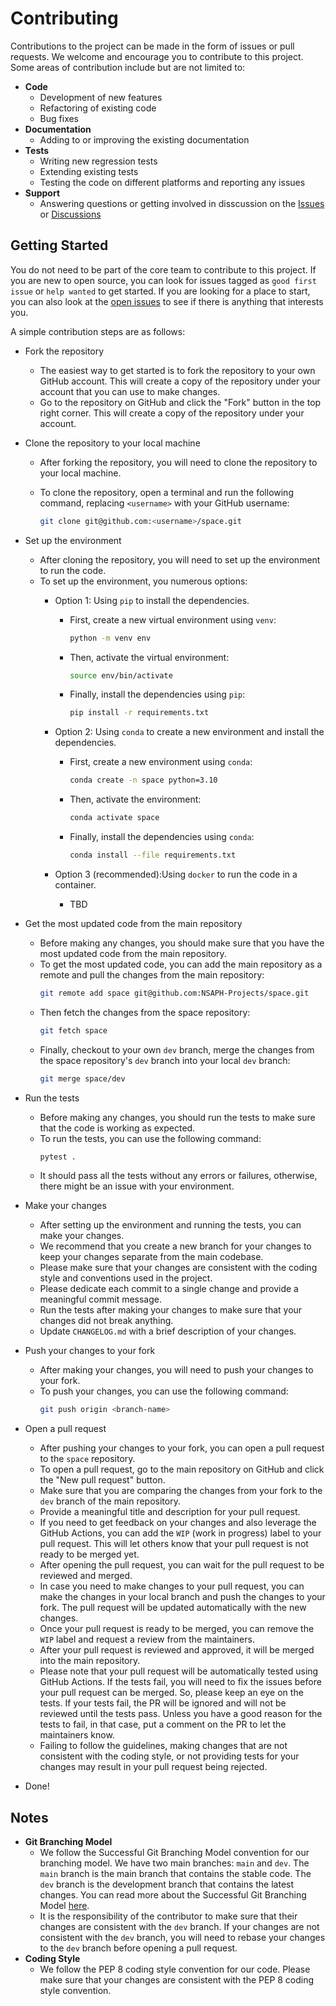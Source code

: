 # Contributing

Contributions to the project can be made in the form of issues or pull requests. We welcome and encourage you to contribute to this project. Some areas of contribution include but are not limited to:

- **Code**
  - Development of new features
  - Refactoring of existing code
  - Bug fixes
- **Documentation**
  - Adding to or improving the existing documentation
- **Tests**
  - Writing new regression tests
  - Extending existing tests
  - Testing the code on different platforms and reporting any issues
- **Support**
  - Answering questions or getting involved in disscussion on the [Issues](https://github.com/NSAPH-Projects/space/issues) or [Discussions](https://github.com/NSAPH-Projects/space/discussions)


## Getting Started

You do not need to be part of the core team to contribute to this project. If you are new to open source, you can look for issues tagged as `good first issue` or `help wanted` to get started. If you are looking for a place to start, you can also look at the [open issues](https://github.com/NSAPH-Projects/space/issues) to see if there is anything that interests you.

A simple contribution steps are as follows:

- Fork the repository
  - The easiest way to get started is to fork the repository to your own GitHub account. This will create a copy of the repository under your account that you can use to make changes.
  - Go to the repository on GitHub and click the "Fork" button in the top right corner. This will create a copy of the repository under your account.
  

- Clone the repository to your local machine
  - After forking the repository, you will need to clone the repository to your local machine.
  - To clone the repository, open a terminal and run the following command, replacing `<username>` with your GitHub username:
  
    ```sh
    git clone git@github.com:<username>/space.git
    ```

- Set up the environment
  - After cloning the repository, you will need to set up the environment to run the code.
  - To set up the environment, you numerous options:
    - Option 1: Using `pip` to install the dependencies.
      - First, create a new virtual environment using `venv`:
        ```sh
        python -m venv env
        ```
      - Then, activate the virtual environment:
          ```sh
          source env/bin/activate
          ```
      - Finally, install the dependencies using `pip`:
          ```sh
          pip install -r requirements.txt
          ```
    
    - Option 2: Using `conda` to create a new environment and install the dependencies.
      - First, create a new environment using `conda`:
        ```sh
        conda create -n space python=3.10
        ```
      - Then, activate the environment:
        ```sh
        conda activate space
        ```
      - Finally, install the dependencies using `conda`:
        ```sh
        conda install --file requirements.txt
        ```
    - Option 3 (recommended):Using `docker` to run the code in a container.
        - TBD

- Get the most updated code from the main repository
  - Before making any changes, you should make sure that you have the most updated code from the main repository.
  - To get the most updated code, you can add the main repository as a remote and pull the changes from the main repository:
    ```sh
    git remote add space git@github.com:NSAPH-Projects/space.git
    ```
  - Then fetch the changes from the space repository:
    ```sh
    git fetch space
    ```
  - Finally, checkout to your own `dev` branch, merge the changes from the space repository's `dev` branch into your local `dev` branch:
    ```sh
    git merge space/dev
    ```
- Run the tests
  - Before making any changes, you should run the tests to make sure that the code is working as expected.
  - To run the tests, you can use the following command:
    ```sh
    pytest .
    ```
  - It should pass all the tests without any errors or failures, otherwise, there might be an issue with your environment. 

- Make your changes
  - After setting up the environment and running the tests, you can make your changes.
  - We recommend that you create a new branch for your changes to keep your changes separate from the main codebase.
  - Please make sure that your changes are consistent with the coding style and conventions used in the project.
  - Please dedicate each commit to a single change and provide a meaningful commit message.
  - Run the tests after making your changes to make sure that your changes did not break anything.
  - Update `CHANGELOG.md` with a brief description of your changes.

- Push your changes to your fork
  - After making your changes, you will need to push your changes to your fork.
  - To push your changes, you can use the following command:
    ```sh
    git push origin <branch-name>
    ```

- Open a pull request
  - After pushing your changes to your fork, you can open a pull request to the `space` repository.
  - To open a pull request, go to the main repository on GitHub and click the "New pull request" button.
  - Make sure that you are comparing the changes from your fork to the `dev` branch of the main repository.
  - Provide a meaningful title and description for your pull request.
  - If you need to get feedback on your changes and also leverage the GitHub Actions, you can add the `WIP` (work in progress) label to your pull request. This will let others know that your pull request is not ready to be merged yet.
  - After opening the pull request, you can wait for the pull request to be reviewed and merged.
  - In case you need to make changes to your pull request, you can make the changes in your local branch and push the changes to your fork. The pull request will be updated automatically with the new changes.
  - Once your pull request is ready to be merged, you can remove the `WIP` label and request a review from the maintainers.
  - After your pull request is reviewed and approved, it will be merged into the main repository.
  - Please note that your pull request will be automatically tested using GitHub Actions. If the tests fail, you will need to fix the issues before your pull request can be merged. So, please keep an eye on the tests. If your tests fail, the PR will be ignored and will not be reviewed until the tests pass. Unless you have a good reason for the tests to fail, in that case, put a comment on the PR to let the maintainers know.
  - Failing to follow the guidelines, making changes that are not consistent with the coding style, or not providing tests for your changes may result in your pull request being rejected.

- Done!


## Notes

- **Git Branching Model**
  - We follow the Successful Git Branching Model convention for our branching model. We have two main branches: `main` and `dev`. The `main` branch is the main branch that contains the stable code. The `dev` branch is the development branch that contains the latest changes. You can read more about the Successful Git Branching Model [here](https://nvie.com/posts/a-successful-git-branching-model/).
  - It is the responsibility of the contributor to make sure that their changes are consistent with the `dev` branch. If your changes are not consistent with the `dev` branch, you will need to rebase your changes to the `dev` branch before opening a pull request.
- **Coding Style**
  - We follow the PEP 8 coding style convention for our code. Please make sure that your changes are consistent with the PEP 8 coding style convention.
